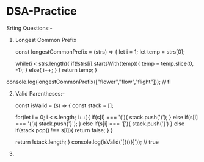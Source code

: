 # DSA-Practice

Srting Questions:-
1.    Longest Common Prefix
  
      const longestCommonPrefix = (strs) => {
        let i = 1;
        let temp = strs[0];
  
        while(i < strs.length){
          if(!strs[i].startsWith(temp)){
            temp = temp.slice(0, -1);
          }
          else{
            i++;
          }
        }
     return temp;
   }

console.log(longestCommonPrefix(["flower","flow","flight"]));
// fl

2.   Valid Parentheses:-
   
      const isValid = (s) => {
        const stack = [];
  
        for(let i = 0; i < s.length; i++){
          if(s[i] === '('){
            stack.push(')');
          }
          else if(s[i] === '{'){
            stack.push('}');
          }
          else if(s[i] === '['){
            stack.push(']')
          }
          else if(stack.pop() !== s[i]){
            return false;
          }
        }
  
     return !stack.length;
   }
console.log(isValid('[{()}]'));
// true

3. 
